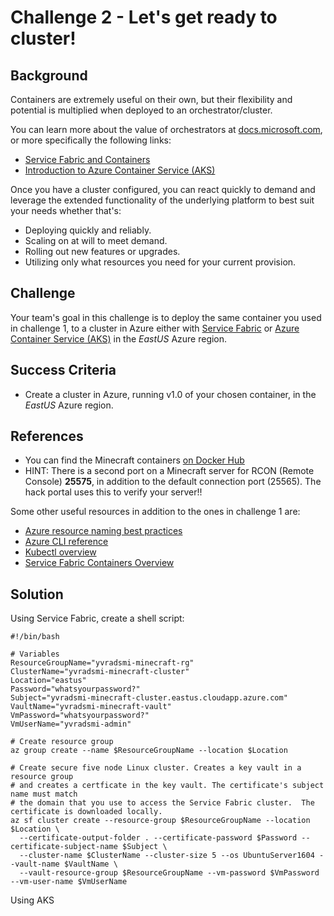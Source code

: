 # Challenge 2 - Let's get ready to cluster!


## Background
Containers are extremely useful on their own, but their flexibility and potential is multiplied when deployed to an orchestrator/cluster.

You can learn more about the value of orchestrators at [docs.microsoft.com](https://docs.microsoft.com), or more specifically the following links:

- [Service Fabric and Containers](https://docs.microsoft.com/en-us/azure/service-fabric/service-fabric-containers-overview)
- [Introduction to Azure Container Service (AKS)](https://docs.microsoft.com/en-us/azure/aks/intro-kubernetes)

Once you have a cluster configured, you can react quickly to demand and leverage the extended functionality of the underlying platform to best suit your needs whether that's:

- Deploying quickly and reliably.
- Scaling on at will to meet demand.
- Rolling out new features or upgrades.
- Utilizing only what resources you need for your current provision.

## Challenge

Your team's goal in this challenge is to deploy the same container you used in challenge 1, to a cluster in Azure either with [Service Fabric](https://docs.microsoft.com/en-us/azure/service-fabric/) or [Azure Container Service (AKS)](https://docs.microsoft.com/en-us/azure/aks/) in the _EastUS_ Azure region.

## Success Criteria

- Create a cluster in Azure, running v1.0 of your chosen container, in the _EastUS_ Azure region.


## References
- You can find the Minecraft containers [on Docker Hub](https://hub.docker.com/r/openhack/minecraft-server/)
- HINT: There is a second port on a Minecraft server for RCON (Remote Console) **25575**, in addition to the default connection port (25565). The hack portal uses this to verify your server!!

Some other useful resources in addition to the ones in challenge 1 are:

- [Azure resource naming best practices](https://docs.microsoft.com/en-us/azure/architecture/best-practices/naming-conventions)
- [Azure CLI reference](https://docs.microsoft.com/en-us/cli/azure/get-started-with-azure-cli)
- [Kubectl overview](https://kubernetes.io/docs/user-guide/kubectl-overview/)
- [Service Fabric Containers Overview](	https://docs.microsoft.com/en-us/azure/service-fabric/service-fabric-containers-overview)

## Solution

Using Service Fabric, create a shell script:

```
#!/bin/bash

# Variables
ResourceGroupName="yvradsmi-minecraft-rg" 
ClusterName="yvradsmi-minecraft-cluster" 
Location="eastus" 
Password="whatsyourpassword?" 
Subject="yvradsmi-minecraft-cluster.eastus.cloudapp.azure.com" 
VaultName="yvradsmi-minecraft-vault" 
VmPassword="whatsyourpassword?"
VmUserName="yvradsmi-admin"

# Create resource group
az group create --name $ResourceGroupName --location $Location 

# Create secure five node Linux cluster. Creates a key vault in a resource group
# and creates a certficate in the key vault. The certificate's subject name must match 
# the domain that you use to access the Service Fabric cluster.  The certificate is downloaded locally.
az sf cluster create --resource-group $ResourceGroupName --location $Location \ 
  --certificate-output-folder . --certificate-password $Password --certificate-subject-name $Subject \
  --cluster-name $ClusterName --cluster-size 5 --os UbuntuServer1604 --vault-name $VaultName \ 
  --vault-resource-group $ResourceGroupName --vm-password $VmPassword --vm-user-name $VmUserName
```

Using AKS
